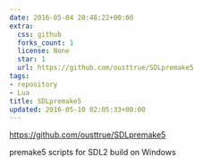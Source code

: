 ```yaml
---
date: 2016-05-04 20:48:22+00:00
extra:
  css: github
  forks_count: 1
  license: None
  star: 1
  url: https://github.com/ousttrue/SDLpremake5
tags:
- repository
- Lua
title: SDLpremake5
updated: 2016-05-10 02:05:33+00:00
---
```


<https://github.com/ousttrue/SDLpremake5>

premake5 scripts for SDL2 build on Windows
